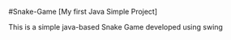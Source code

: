 #Snake-Game [My first Java Simple Project]

This is a simple java-based Snake Game developed using swing
